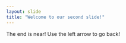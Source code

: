 ```yaml
---
layout: slide
title: "Welcome to our second slide!"
---
```

The end is near!
Use the left arrow to go back!
